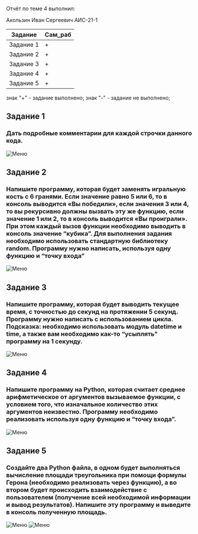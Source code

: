 Отчёт по теме 4 выполнил: 

Акользин Иван Сергеевич
АИС-21-1

| Задание | Сам_раб | 
| ------ | ------ | 
| Задание 1 | + |
| Задание 2 | + |
| Задание 3 | + |
| Задание 4 | + |
| Задание 5 | + |

знак "+" - задание выполнено; знак "-" - задание не выполнено;

## Задание 1
### Дать подробные комментарии для каждой строчки данного кода.

![Меню](https://github.com/t1rs/bababoi/blob/Тема_4/Сам_раб/pic/1.png)

## Задание 2
### Напишите программу, которая будет заменять игральную кость с 6 гранями. Если значение равно 5 или 6, то в консоль выводится «Вы победили», если значения 3 или 4, то вы рекурсивно должны вызвать эту же функцию, если значение 1 или 2, то в консоль выводится «Вы проиграли». При этом каждый вызов функции необходимо выводить в консоль значение “кубика”. Для выполнения задания необходимо использовать стандартную библиотеку random. Программу нужно написать, используя одну функцию и “точку входа”

![Меню](https://github.com/t1rs/bababoi/blob/Тема_4/Сам_раб/pic/2.png)


## Задание 3
### Напишите программу, которая будет выводить текущее время, с точностью до секунд на протяжении 5 секунд. Программу нужно написать с использованием цикла. Подсказка: необходимо использовать модуль datetime и time, а также вам необходимо как-то “усыплять” программу на 1 секунду.

![Меню](https://github.com/t1rs/bababoi/blob/Тема_4/Сам_раб/pic/3.png)

## Задание 4
### Напишите программу на Python, которая считает среднее арифметическое от аргументов вызываемое функции, с условием того, что изначальное количество этих аргументов неизвестно. Программу необходимо реализовать используя одну функцию и “точку входа”.

![Меню](https://github.com/t1rs/bababoi/blob/Тема_4/Сам_раб/pic/4.png)

## Задание 5
### Создайте два Python файла, в одном будет выполняться вычисление площади треугольника при помощи формулы Герона (необходимо реализовать через функцию), а во втором будет происходить взаимодействие с пользователем (получение всей необходимой информации и вывод результатов). Напишите эту программу и выведите в консоль полученную площадь.

![Меню](https://github.com/t1rs/bababoi/blob/Тема_4/Сам_раб/pic/5.1.png)
![Меню](https://github.com/t1rs/bababoi/blob/Тема_4/Сам_раб/pic/5.2.png)
